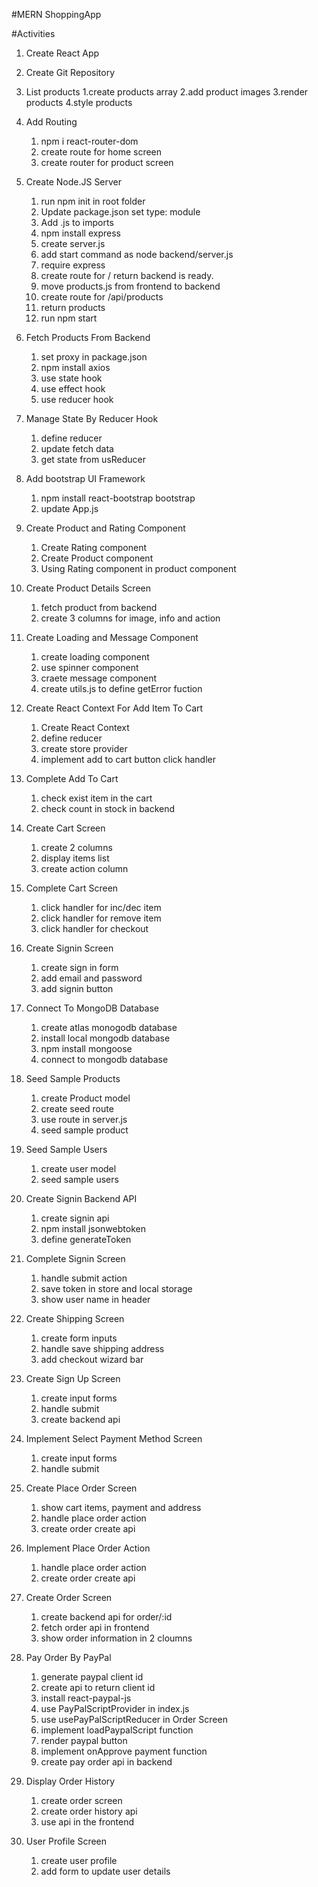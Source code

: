 #MERN ShoppingApp

#Activities

1. Create React App

2. Create Git Repository

3. List products
   1.create products array
   2.add product images
   3.render products
   4.style products

4. Add Routing

   1. npm i react-router-dom
   2. create route for home screen
   3. create router for product screen

5. Create Node.JS Server

   1. run npm init in root folder
   2. Update package.json set type: module
   3. Add .js to imports
   4. npm install express
   5. create server.js
   6. add start command as node backend/server.js
   7. require express
   8. create route for / return backend is ready.
   9. move products.js from frontend to backend
   10. create route for /api/products
   11. return products
   12. run npm start

6. Fetch Products From Backend

   1. set proxy in package.json
   2. npm install axios
   3. use state hook
   4. use effect hook
   5. use reducer hook

7. Manage State By Reducer Hook

   1. define reducer
   2. update fetch data
   3. get state from usReducer

8. Add bootstrap UI Framework

   1. npm install react-bootstrap bootstrap
   2. update App.js

9. Create Product and Rating Component

   1. Create Rating component
   2. Create Product component
   3. Using Rating component in product component

10. Create Product Details Screen

    1. fetch product from backend
    2. create 3 columns for image, info and action

11. Create Loading and Message Component

    1. create loading component
    2. use spinner component
    3. craete message component
    4. create utils.js to define getError fuction

12. Create React Context For Add Item To Cart

    1. Create React Context
    2. define reducer
    3. create store provider
    4. implement add to cart button click handler

13. Complete Add To Cart

    1. check exist item in the cart
    2. check count in stock in backend

14. Create Cart Screen

    1. create 2 columns
    2. display items list
    3. create action column

15. Complete Cart Screen
    1. click handler for inc/dec item
    2. click handler for remove item
    3. click handler for checkout

16. Create Signin Screen
    1. create sign in form
    2. add email and password
    3. add signin button

17. Connect To MongoDB Database
    1. create atlas monogodb database
    2. install local mongodb database
    3. npm install mongoose
    4. connect to mongodb database

18. Seed Sample Products
    1. create Product model
    2. create seed route
    3. use route in server.js
    4. seed sample product

19. Seed Sample Users
    1. create user model
    2. seed sample users

20. Create Signin Backend API
    1. create signin api
    2. npm install jsonwebtoken
    3. define generateToken

21. Complete Signin Screen
    1. handle submit action
    2. save token in store and local storage
    3. show user name in header

22. Create Shipping Screen
    1. create form inputs
    2. handle save shipping address
    3. add checkout wizard bar

23. Create Sign Up Screen
    1. create input forms
    2. handle submit
    3. create backend api

24. Implement Select Payment Method Screen
    1. create input forms
    2. handle submit

25. Create Place Order Screen
    1. show cart items, payment and address
    2. handle place order action
    3. create order create api

26. Implement Place Order Action
    1. handle place order action
    2. create order create api

27. Create Order Screen
    1. create backend api for order/:id
    2. fetch order api in frontend
    3. show order information in 2 cloumns

28. Pay Order By PayPal
    1. generate paypal client id
    2. create api to return client id
    3. install react-paypal-js
    4. use PayPalScriptProvider in index.js
    5. use usePayPalScriptReducer in Order Screen
    6. implement loadPaypalScript function
    7. render paypal button
    8. implement onApprove payment function
    9. create pay order api in backend

29. Display Order History
    1. create order screen
    2. create order history api
    3. use api in the frontend

30. User Profile Screen

    1. create user profile
    2. add form to update user details

